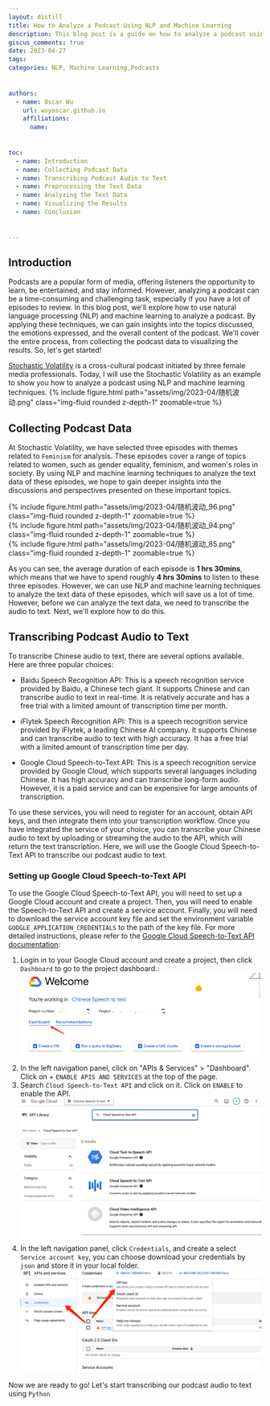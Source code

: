 ```yaml
---
layout: distill
title: How to Analyze a Podcast Using NLP and Machine Learning
description: This blog post is a guide on how to analyze a podcast using natural language processing (NLP) and machine learning techniques. It covers the entire process, including collecting podcast data, transcribing the audio to text, preprocessing the text data, analyzing the text data, and visualizing the results. The blog post aims to help readers gain insights into the topics discussed, the emotions expressed, and the overall content of the podcast.
giscus_comments: true
date: 2023-04-27
tags: 
categories: NLP, Machine Learning,Podcasts


authors:
  - name: Oscar Wu 
    url: wuyoscar.github.io
    affiliations:
      name: 
  

toc:
  - name: Introduction
  - name: Collecting Podcast Data
  - name: Transcribing Podcast Audio to Text
  - name: Preprocessing the Text Data
  - name: Analyzing the Text Data
  - name: Visualizing the Results
  - name: Conclusion


---
```



## Introduction
Podcasts are a popular form of media, offering listeners the opportunity to learn, be entertained, and stay informed. However, analyzing a podcast can be a time-consuming and challenging task, especially if you have a lot of episodes to review. In this blog post, we'll explore how to use natural language processing (NLP) and machine learning to analyze a podcast. By applying these techniques, we can gain insights into the topics discussed, the emotions expressed, and the overall content of the podcast. We'll cover the entire process, from collecting the podcast data to visualizing the results. So, let's get started! 

[Stochastic Volatility](https://www.stovol.club/) is a cross-cultural podcast initiated by three female media professionals. Today, I will use the Stochastic Volatility as an example to show you how to analyze a podcast using NLP and machine learning techniques.
{% include figure.html path="assets/img/2023-04/随机波动.png" class="img-fluid rounded z-depth-1" zoomable=true %}




## Collecting Podcast Data


At Stochastic Volatility, we have selected three episodes with themes related to ``Feminism`` for analysis. These episodes cover a range of topics related to women, such as gender equality, feminism, and women's roles in society. By using NLP and machine learning techniques to analyze the text data of these episodes, we hope to gain deeper insights into the discussions and perspectives presented on these important topics.


<div class="row mt-3">
    <div class="col-sm mt-3 mt-md-0">
        {% include figure.html path="assets/img/2023-04/随机波动_96.png" class="img-fluid rounded z-depth-1" zoomable=true %}
    </div>
    <div class="col-sm mt-3 mt-md-0">
        {% include figure.html path="assets/img/2023-04/随机波动_94.png" class="img-fluid rounded z-depth-1" zoomable=true %}
    </div>
    <div class="col-sm mt-3 mt-md-0">
        {% include figure.html path="assets/img/2023-04/随机波动_85.png" class="img-fluid rounded z-depth-1" zoomable=true %}
    </div>
</div>

As you can see, the average duration of each episode is **1 hrs 30mins**, which means that we have to spend roughly **4 hrs 30mins** to listen to these three episodes. However, we can use NLP and machine learning techniques to analyze the text data of these episodes, which will save us a lot of time. However, before we can analyze the text data, we need to transcribe the audio to text. Next, we'll explore how to do this.

## Transcribing Podcast Audio to Text
To transcribe Chinese audio to text, there are several options available. Here are three popular choices:

- Baidu Speech Recognition API: This is a speech recognition service provided by Baidu, a Chinese tech giant. It supports Chinese and can transcribe audio to text in real-time. It is relatively accurate and has a free trial with a limited amount of transcription time per month.

- iFlytek Speech Recognition API: This is a speech recognition service provided by iFlytek, a leading Chinese AI company. It supports Chinese and can transcribe audio to text with high accuracy. It has a free trial with a limited amount of transcription time per day.

- Google Cloud Speech-to-Text API: This is a speech recognition service provided by Google Cloud, which supports several languages including Chinese. It has high accuracy and can transcribe long-form audio. However, it is a paid service and can be expensive for large amounts of transcription.

To use these services, you will need to register for an account, obtain API keys, and then integrate them into your transcription workflow. Once you have integrated the service of your choice, you can transcribe your Chinese audio to text by uploading or streaming the audio to the API, which will return the text transcription. Here, we will use the Google Cloud Speech-to-Text API to transcribe our podcast audio to text.

### Setting up Google Cloud Speech-to-Text API
To use the Google Cloud Speech-to-Text API, you will need to set up a Google Cloud account and create a project. Then, you will need to enable the Speech-to-Text API and create a service account. Finally, you will need to download the service account key file and set the environment variable `GOOGLE_APPLICATION_CREDENTIALS` to the path of the key file. For more detailed instructions, please refer to the [Google Cloud Speech-to-Text API documentation](https://cloud.google.com/speech-to-text/docs/quickstart-client-libraries):

1. Login in to your Google Cloud account and create a project, then click `Dashboard` to go to the project dashboard.:
        <img class="l-page" src="/assets/img/2023-04/gcc_step1.png"  alt="Image description">
2. In the left navigation panel, click on "APIs & Services" > "Dashboard". Click on + `ENABLE APIS AND SERVICES` at the top of the page. 
3. Search `Cloud Speech-to-Text API` and click on it. Click on `ENABLE` to enable the API.
        <img class="l-page" src="/assets/img/2023-04/gcc_step2.png"  alt="Image description">
4. In the left navigation panel, click `Credentials`, and create a select `Service account key`, you can choose download your credentials by `json` and store it in your local folder.
        <img class="l-page" src="/assets/img/2023-04/gcc_step3.png"  alt="Image description">       


Now we are ready to go! Let's start transcribing our podcast audio to text using `Python` 
